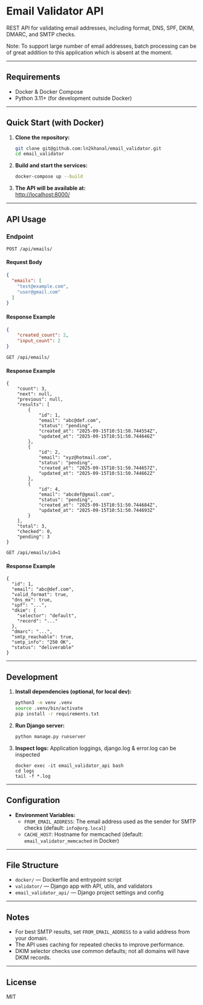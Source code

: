 # Email Validator API

REST API for validating email addresses, including format, DNS, SPF, DKIM, DMARC, and SMTP checks.

Note: To support large number of email addresses, batch processing can be of great addition to this application which is absent at the moment.

---

## Requirements

- Docker & Docker Compose
- Python 3.11+ (for development outside Docker)

---

## Quick Start (with Docker)

1. **Clone the repository:**
   ```sh
   git clone git@github.com:ln2khanal/email_validator.git
   cd email_validator
   ```

2. **Build and start the services:**
   ```sh
   docker-compose up --build
   ```

3. **The API will be available at:**  
   [http://localhost:8000/](http://localhost:8000/)

---

## API Usage

### Endpoint

`POST /api/emails/`

#### Request Body

```json
{
  "emails": [
    "test@example.com",
    "user@gmail.com"
  ]
}
```

#### Response Example

```json
{
    "created_count": 2,
    "input_count": 2
}
```
`GET /api/emails/`

#### Response Example
```
{
    "count": 3,
    "next": null,
    "previous": null,
    "results": [
        {
            "id": 1,
            "email": "abc@def.com",
            "status": "pending",
            "created_at": "2025-09-15T10:51:50.744554Z",
            "updated_at": "2025-09-15T10:51:50.744646Z"
        },
        {
            "id": 2,
            "email": "xyz@hotmail.com",
            "status": "pending",
            "created_at": "2025-09-15T10:51:50.744657Z",
            "updated_at": "2025-09-15T10:51:50.744662Z"
        },
        {
            "id": 4,
            "email": "abcdef@gmail.com",
            "status": "pending",
            "created_at": "2025-09-15T10:51:50.744684Z",
            "updated_at": "2025-09-15T10:51:50.744693Z"
        }
    ],
    "total": 3,
    "checked": 0,
    "pending": 3
}
```
`GET /api/emails/id=1`

#### Response Example
```
{
  "id": 1,
  "email": "abc@def.com",
  "valid_format": true,
  "dns_mx": true,
  "spf": "...",
  "dkim": {
    "selector": "default",
    "record": "..."
  },
  "dmarc": "...",
  "smtp_reachable": true,
  "smtp_info": "250 OK",
  "status": "deliverable"
}
```

---

## Development

1. **Install dependencies (optional, for local dev):**
   ```sh
   python3 -m venv .venv
   source .venv/bin/activate
   pip install -r requirements.txt
   ```

2. **Run Django server:**
   ```sh
   python manage.py runserver
   ```

3. **Inspect logs:**
   Application loggings, django.log & error.log can be inspected
   ```
   docker exec -it email_validator_api bash
   cd logs
   tail -f *.log
   ```

---

## Configuration

- **Environment Variables:**
  - `FROM_EMAIL_ADDRESS`: The email address used as the sender for SMTP checks (default: `info@org.local`)
  - `CACHE_HOST`: Hostname for memcached (default: `email_validator_memcached` in Docker)
---

## File Structure

- `docker/` — Dockerfile and entrypoint script
- `validator/` — Django app with API, utils, and validators
- `email_validator_api/` — Django project settings and config

---

## Notes

- For best SMTP results, set `FROM_EMAIL_ADDRESS` to a valid address from your domain.
- The API uses caching for repeated checks to improve performance.
- DKIM selector checks use common defaults; not all domains will have DKIM records.

---

## License

MIT